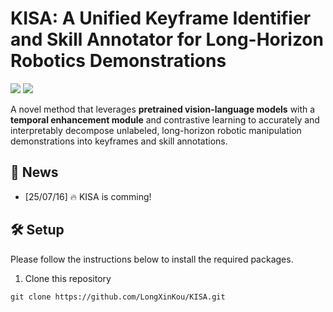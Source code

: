 # KISA: A Unified Keyframe Identifier and Skill Annotator for Long-Horizon Robotics Demonstrations

<a href='https://kisa-for-robotics.github.io/'><img src='https://img.shields.io/badge/Project-Page-Green'></a>
<a href='https://openreview.net/pdf?id=oCI9gHocws'><img src='https://img.shields.io/badge/Paper-Arxiv-red'></a>

[//]: # (<a href='https://huggingface.co/koulx/roboannotatorx'><img src='https://img.shields.io/badge/%F0%9F%A4%97%20Hugging%20Face-Models-blue'></a>)
[//]: # (<a href='https://huggingface.co/datasets/koulx/RoboX-VQA'><img src='https://img.shields.io/badge/%F0%9F%A4%97%20Hugging%20Face-Data-green'></a>)

A novel method that leverages **pretrained vision-language models** with a **temporal enhancement module** and contrastive learning to accurately and interpretably decompose unlabeled, long-horizon robotic manipulation demonstrations into keyframes and skill annotations.

## 🚀 News
- [25/07/16] 🔥 KISA is comming!

## 🛠️ Setup
Please follow the instructions below to install the required packages.
1. Clone this repository
```
git clone https://github.com/LongXinKou/KISA.git
```
